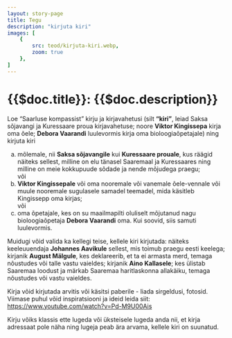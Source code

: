 ```yaml
---
layout: story-page
title: Tegu
description: "kirjuta kiri"
images: [
    {
        src: teod/kirjuta-kiri.webp,
        zoom: true
    },
]
---
```


# {{$doc.title}}: {{$doc.description}}

Loe “Saarluse kompassist” kirju ja kirjavahetusi (silt **“kiri”**, leiad Saksa sõjavangi ja Kuressaare proua kirjavahetuse; noore **Viktor Kingissepa** kirja oma õele; **Debora Vaarandi** luulevormis kirja oma bioloogiaõpetajale) ning kirjuta kiri 

<ol style="list-style-type:lower-latin" class="text-lg">
    <li>mõlemale, nii <b>Saksa sõjavangile</b> kui <b>Kuressaare prouale</b>, kus räägid näiteks sellest, milline on elu tänasel Saaremaal ja Kuressaares ning milline on meie kokkupuude sõdade ja nende mõjudega praegu;<br />
    või</li>
    <li><b>Viktor Kingissepale</b> või oma nooremale või vanemale õele-vennale või muule nooremale sugulasele samadel teemadel, mida käsitleb Kingissepp oma kirjas;<br />
    või</li>
    <li>oma õpetajale, kes on su maailmapilti oluliselt mõjutanud nagu bioloogiaõpetaja <b>Debora Vaarandi</b> oma. Kui soovid, siis samuti luulevormis.</li>
</ol>

Muidugi võid valida ka kellegi teise, kellele kiri kirjutada: näiteks keeleuuendaja **Johannes Aavikule** sellest, mis toimub praegu eesti keelega; kirjanik **August Mälgule**, kes deklareerib, et ta ei armasta merd, temaga nõustudes või talle vastu vaieldes; kirjanik **Aino Kallasele**; kes ülistab Saaremaa loodust ja märkab Saaremaa haritlaskonna allakäiku, temaga nõustudes või vastu vaieldes.

Kirja võid kirjutada arvitis või käsitsi paberile - liada sirgeldusi, fotosid. Viimase puhul võid inspiratsiooni ja ideid leida siit: https://www.youtube.com/watch?v=Pd-M9U00Ais

Kirju võiks klassis ette lugeda või üksteisele lugeda anda nii, et kirja adressaat pole näha ning lugeja peab ära arvama, kellele kiri on suunatud.

<!-- <details-wrapper summary="Lisaks" icon="icon-park-outline:six-points">


</details-wrapper>
 -->
